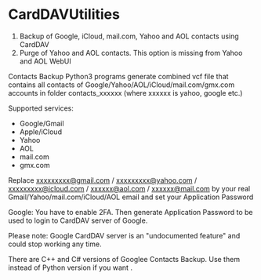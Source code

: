 # CardDAVUtilities

1. Backup of Google, iCloud, mail.com, Yahoo and AOL contacts using CardDAV
2. Purge of Yahoo and AOL contacts. This option is missing from Yahoo and AOL WebUI 

Contacts Backup Python3 programs generate combined vcf file that contains all contacts of Google/Yahoo/AOL/iCloud/mail.com/gmx.com accounts in folder contacts_xxxxxx (where xxxxxx is yahoo, google etc.)

Supported services:
- Google/Gmail
- Apple/iCloud
- Yahoo
- AOL
- mail.com
- gmx.com

Replace xxxxxxxxx@gmail.com / xxxxxxxxx@yahoo.com / xxxxxxxxx@icloud.com / xxxxxx@aol.com / xxxxxx@mail.com by your real Gmail/Yahoo/mail.com/iCloud/AOL email and set your Application Password

Google: You have to enable 2FA. Then generate Application Password to be used to login to CardDAV server of Google.

Please note: Google CardDAV server is an "undocumented feature" and could stop working any time.

There are C++ and C# versions of Googlee Contacts Backup. Use them instead of Python version if you want .

